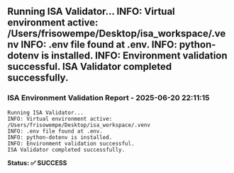 Running ISA Validator...
INFO: Virtual environment active: /Users/frisowempe/Desktop/isa_workspace/.venv
INFO: .env file found at .env.
INFO: python-dotenv is installed.
INFO: Environment validation successful.
ISA Validator completed successfully.
---
### ISA Environment Validation Report - 2025-06-20 22:11:15

```
Running ISA Validator...
INFO: Virtual environment active: /Users/frisowempe/Desktop/isa_workspace/.venv
INFO: .env file found at .env.
INFO: python-dotenv is installed.
INFO: Environment validation successful.
ISA Validator completed successfully.
```
**Status: ✅ SUCCESS**

